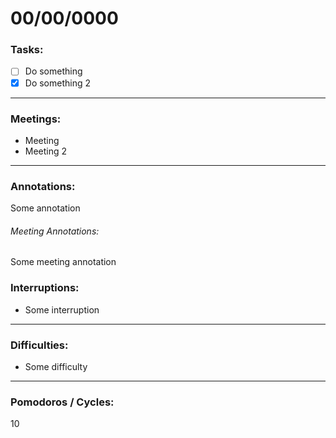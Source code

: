 # 00/00/0000

### Tasks:

- [ ] Do something
- [x] Do something 2

---

### Meetings:

- Meeting
- Meeting 2

---

### Annotations:

Some annotation

###### Meeting Annotations:

Some meeting annotation

### Interruptions:

- Some interruption

---

### Difficulties:

- Some difficulty

---

### Pomodoros / Cycles:

10
